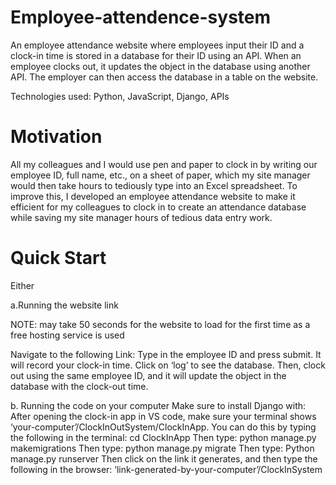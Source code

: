 # Employee-attendence-system
An employee attendance website where employees input their ID and a clock-in time is stored in a database for their ID using an API. When an employee clocks out, it updates the object in the database using another API. The employer can then access the database in a table on the website.

Technologies used: Python, JavaScript, Django, APIs

# Motivation 
All my colleagues and I would use pen and paper to clock in by writing our employee ID, full name, etc., on a sheet of paper, which my site manager would then take hours to tediously type into an Excel spreadsheet. To improve this, I developed an employee attendance website to make it efficient for my colleagues to clock in to create an attendance database while saving my site manager hours of tedious data entry work.

# Quick Start
Either

a.Running the website link

NOTE: may take 50 seconds for the website to load for the first time as a free hosting service is used

Navigate to the following Link:
Type in the employee ID and press submit. It will record your clock-in time. Click on ‘log’ to see the database. Then, clock out using the same employee ID, and it will update the object in the database with the clock-out time.

b.	Running the code on your computer
Make sure to install Django with:
After opening the clock-in app in VS code, make sure your terminal shows ‘your-computer’/ClockInOutSystem/ClockInApp. You can do this by typing the following in the terminal:
	cd ClockInApp
Then type:
	python manage.py makemigrations
Then type:
	python manage.py migrate
Then type:
	Python manage.py runserver
Then click on the link it generates, and then type the following in the browser:
	‘link-generated-by-your-computer’/ClockInSystem

